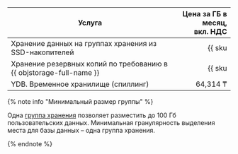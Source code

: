 | Услуга | Цена за ГБ в месяц,<br>вкл. НДС |
| ----- | ----: |
| Хранение данных на группах хранения из SSD-накопителей | {{ sku|KZT|ydb.cluster.v1.ssd|month|string }} |
| Хранение резервных копий по требованию в {{ objstorage-full-name }} | {{ sku|KZT|ydb.db.backup.v1|month|string }} |
| YDB. Временное хранилище (спиллинг) | 64,314 ₸ |

{% note info "Минимальный размер группы" %}

Одна [группа хранения](../../ydb/concepts/resources.md#storage-groups) позволяет разместить до 100 Гб пользовательских данных. Минимальная гранулярность выделения места для базы данных – одна группа хранения.

{% endnote %}

